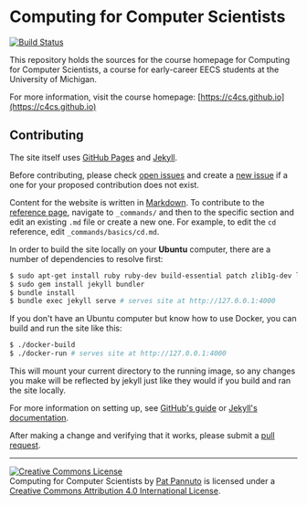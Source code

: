 # Computing for Computer Scientists

[![Build Status](https://travis-ci.org/c4cs/c4cs.github.io.svg?branch=master)](https://travis-ci.org/c4cs/c4cs.github.io)

This repository holds the sources for the course homepage for Computing for Computer Scientists,
a course for early-career EECS students at the University of Michigan.

For more information, visit the course homepage: [https://c4cs.github.io](https://c4cs.github.io)

## Contributing

The site itself uses [GitHub Pages][] and [Jekyll][].

Before contributing, please check [open issues][] and create a [new issue][] if a one for your proposed contribution does not exist.

Content for the website is written in [Markdown][].
To contribute to the [reference page][], navigate to `_commands/` and then to the specific section and edit an existing `.md` file or create a new one.
For example, to edit the `cd` reference, edit `_commands/basics/cd.md`.

In order to build the site locally on your __Ubuntu__ computer, there are a
number of dependencies to resolve first:

```bash
$ sudo apt-get install ruby ruby-dev build-essential patch zlib1g-dev liblzma-dev nodejs
$ sudo gem install jekyll bundler
$ bundle install
$ bundle exec jekyll serve # serves site at http://127.0.0.1:4000
```

If you don't have an Ubuntu computer but know how to use Docker, you can build and run the site like this:

```bash
$ ./docker-build
$ ./docker-run # serves site at http://127.0.0.1:4000
```

This will mount your current directory to the running image, so any changes you make will be reflected by jekyll just like they would if you build and ran the site locally.

For more information on setting up, see [GitHub's guide][gh docs] or [Jekyll's documentation][jekyll docs].

After making a change and verifying that it works, please submit a [pull request][].

---------------------

<a rel="license" href="http://creativecommons.org/licenses/by/4.0/"><img alt="Creative Commons License" style="border-width:0" src="https://i.creativecommons.org/l/by/4.0/88x31.png" /></a><br /><span xmlns:dct="http://purl.org/dc/terms/" property="dct:title">Computing for Computer Scientists</span> by <a xmlns:cc="http://creativecommons.org/ns#" href="http://patpannuto.com" property="cc:attributionName" rel="cc:attributionURL">Pat Pannuto</a> is licensed under a <a rel="license" href="http://creativecommons.org/licenses/by/4.0/">Creative Commons Attribution 4.0 International License</a>.


[GitHub Pages]: https://pages.github.com/
[Jekyll]: https://jekyllrb.com/
[open issues]: https://github.com/c4cs/c4cs.github.io/issues
[new issue]: https://github.com/c4cs/c4cs.github.io/issues/new
[Markdown]: http://daringfireball.net/projects/markdown/
[reference page]: https://c4cs.github.io/reference
[ruby]: https://www.ruby-lang.org/en/
[bundler]: https://bundler.io/
[gh docs]:https://help.github.com/articles/using-jekyll-with-pages/
[jekyll docs]: https://jekyllrb.com/docs/home/
[pull request]: https://github.com/c4cs/c4cs.github.io/pulls
[Homebrew]: https://c4cs.github.io/commands/brew
